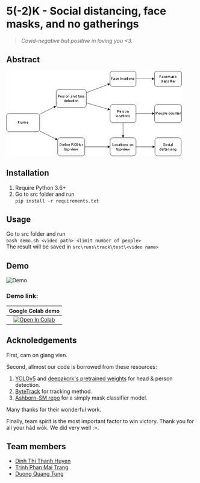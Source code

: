 # 5(-2)K - Social distancing, face masks, and no gatherings
> _Covid-negative but positive in loving you <3._

## Abstract  
![Workflow](assets/workflow.png)
## Installation  
1. Require Python 3.6+
2. Go to src folder and run  
    `pip install -r requirements.txt`
## Usage  
Go to src folder and run   
    `bash demo.sh <video path> <limit number of people>`  
The result will be saved in `src\runs\track\test\<video name>`  
## Demo  
![Demo](assets/demo.gif)
### Demo link:
| Google Colab demo |
|:-:|
|[![Open In Colab](https://colab.research.google.com/assets/colab-badge.svg)](https://colab.research.google.com/drive/1wRSzvjsaP0NHlY9WtQ4KmgssU0zqfiJ-?usp=sharing)|
## Acknoledgements  
First, cam on giang vien.  

Second, allmost our code is borrowed from these resources:
1.  [YOLOv5](https://github.com/ultralytics/yolov5) and [deepakcrk's pretrained weights](https://github.com/deepakcrk/yolov5-crowdhuman) for head & person detection.
2.  [ByteTrack](https://github.com/ifzhang/ByteTrack) for tracking method.
3.  [Ashborn-SM repo](https://github.com/Ashborn-SM/Face-Mask-Detection-Pytorch) for a simply mask classifier model.
   
Many thanks for their wonderful work.  

Finally, team spirit is the most important factor to win victory. Thank you for all your hảd wỏk. We did very well :>.
## Team members
- [Dinh Thi Thanh Huyen](https://github.com/dtthuyen)
- [Trinh Phan Mai Trang](https://github.com/Trang2101)
- [Duong Quang Tung](https://github.com/tungdop2)